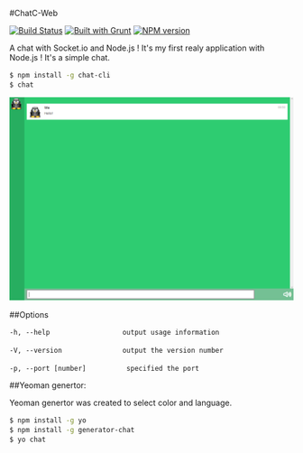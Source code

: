 #ChatC-Web

[![Build Status](https://travis-ci.org/cedced19/ChatC-Web.svg?branch=master)](https://travis-ci.org/cedced19/ChatC-Web)
[![Built with Grunt](https://cdn.gruntjs.com/builtwith.png)](http://gruntjs.com/)
[![NPM version](https://badge.fury.io/js/chatc-cli.svg)](http://badge.fury.io/js/chatc-cli)

A chat with Socket.io and Node.js !
It's my first realy application with Node.js !
It's a simple chat.

```bash
$ npm install -g chat-cli
$ chat
```

![](demo.png)

##Options

    -h, --help                  output usage information

    -V, --version               output the version number

    -p, --port [number]          specified the port


##Yeoman genertor:

Yeoman genertor was created to select color and language.

```bash
$ npm install -g yo
$ npm install -g generator-chat
$ yo chat
```